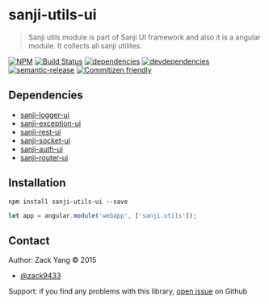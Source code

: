# sanji-utils-ui
> Sanji utils module is part of Sanji UI framework and also it is a angular
module. It collects all sanji utilites.

[sanji-utils-ui-icon]: https://nodei.co/npm/sanji-utils-ui.png?downloads=true
[sanji-utils-ui-url]: https://npmjs.org/package/sanji-utils-ui
[travis-build-badge]: https://travis-ci.org/Sanji-IO/sanji-utils-ui.svg?branch=master
[travis-build-url]: https://travis-ci.org/Sanji-IO/sanji-utils-ui
[dependencies-image]: https://david-dm.org/Sanji-IO/sanji-utils-ui.png
[dependencies-url]: https://david-dm.org/Sanji-IO/sanji-utils-ui
[devdependencies-image]: https://david-dm.org/Sanji-IO/sanji-utils-ui/dev-status.png
[devdependencies-url]: https://david-dm.org/Sanji-IO/sanji-utils-ui#info=devDependencies
[semantic-release-image]: https://img.shields.io/badge/%20%20%F0%9F%93%A6%F0%9F%9A%80-semantic--release-e10079.svg
[semantic-release-url]: https://github.com/semantic-release/semantic-release
[commitizen-image]: https://img.shields.io/badge/commitizen-friendly-brightgreen.svg
[commitizen-url]: http://commitizen.github.io/cz-cli/

[![NPM][sanji-utils-ui-icon]][sanji-utils-ui-url]
[![Build Status][travis-build-badge]][travis-build-url]
[![dependencies][dependencies-image]][dependencies-url]
[![devdependencies][devdependencies-image]][devdependencies-url]
[![semantic-release][semantic-release-image]][semantic-release-url]
[![Commitizen friendly][commitizen-image]][commitizen-url]

## Dependencies
- [sanji-logger-ui](https://github.com/Sanji-IO/sanji-logger-ui)
- [sanji-exception-ui](https://github.com/Sanji-IO/sanji-exception-ui)
- [sanji-rest-ui](https://github.com/Sanji-IO/sanji-rest-ui)
- [sanji-socket-ui](https://github.com/Sanji-IO/sanji-socket-ui)
- [sanji-auth-ui](https://github.com/Sanji-IO/sanji-auth-ui)
- [sanji-router-ui](https://github.com/Sanji-IO/sanji-router-ui)

## Installation
```shell
npm install sanji-utils-ui --save
```

```javascript
let app = angular.module('webapp', ['sanji.utils']);
```

## Contact

Author: Zack Yang &copy; 2015

* [@zack9433](https://twitter.com/zack9433)

Support: if you find any problems with this library,
[open issue](https://github.com/Sanji-IO/sanji-utils-ui/issues) on Github

